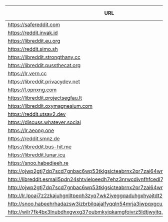 |URL|Network|Version|Location|Behind Cloudflare?|Comment|
|-|-|-|-|-|-|
|https://safereddit.com|WWW|v0.31.0|🇺🇸 US||SFW only|
|https://reddit.invak.id|WWW|v0.31.0|🇧🇬 BG|||
|https://libreddit.eu.org|WWW|v0.31.0|🇩🇪 DE|✅||
|https://reddit.simo.sh|WWW|v0.30.1|🇧🇬 BG|||
|https://libreddit.strongthany.cc|WWW|v0.30.1|🇺🇸 US|||
|https://libreddit.pussthecat.org|WWW|v0.31.0|🇩🇪 DE|||
|https://lr.vern.cc|WWW|v0.31.0|🇺🇸 US|||
|https://libreddit.privacydev.net|WWW|v0.31.0|🇺🇸 US|||
|https://l.opnxng.com|WWW|v0.31.0|🇸🇬 SG|||
|https://libreddit.projectsegfau.lt|WWW|v0.31.0|🇱🇺 LU|||
|https://libreddit.oxymagnesium.com|WWW|v0.31.0|🇺🇸 US|||
|https://reddit.utsav2.dev|WWW|v0.30.1|🇺🇸 US|||
|https://discuss.whatever.social|WWW|v0.31.0|🇺🇸 US||uses CDN|
|https://lr.aeong.one|WWW|v0.31.0|🇰🇷 KR|✅||
|https://reddit.smnz.de|WWW|v0.31.0|🇩🇪 DE|||
|https://libreddit.bus-hit.me|WWW|v0.31.0|🇨🇦 CA|||
|https://libreddit.lunar.icu|WWW|v0.30.1|🇩🇪 DE|✅||
|https://snoo.habedieeh.re|WWW|v0.31.0|🇨🇦 CA|||
|http://ojwp2gtj7dq7scd7gnbac6wp53tklgsicteabrnx2pr7zai64wriiaad.onion|Tor|v0.22.9|🇺🇸 US|||
|http://libreddit.esmail5pdn24shtvieloeedh7ehz3nrwcdivnfhfcedl7gf4kwddhkqd.onion|Tor|v0.25.0|🇨🇦 CA|||
|http://ojwp2gtj7dq7scd7gnbac6wp53tklgsicteabrnx2pr7zai64wriiaad.onion|Tor|v0.22.9|🇺🇸 US|||
|http://lr.lpoaj7z2zkajuhgnlltpeqh3zyq7wk2iyeggqaduhgxhyajtdt2j7wad.onion|Tor|v0.25.0|🇩🇪 DE|||
|http://snoo.habeehrhadazsw3izbrbilqajalfyqqln54mrja3iwpqxgcuxnus7eid.onion|Tor|v0.25.0|🇨🇦 CA|||
|http://wilr7fk4bx3lnubdhxgwxg37oubmkyiqkamgfoivrz5ldtjwyitq.b32.i2p|I2P|v0.25.0|🇨🇦 CA|||
